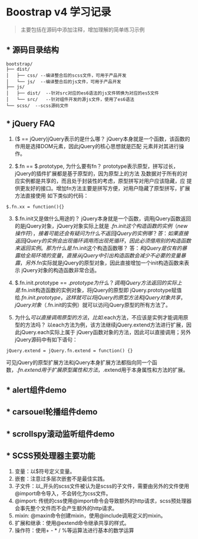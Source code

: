 # Boostrap v4 学习记录
> 主要包括在源码中添加注释，增加理解的简单练习示例

## * 源码目录结构
```
bootstrap/
├── dist/
│   ├── css/ --编译整合后的scss文件，可用于产品开发
│   └── js/  --编译整合后的js文件，可用于产品开发
├── js/
│   ├── dist/  --针对src对应的es6语法的js文件转换为对应的es5文件
│   └── src/   --针对组件开发的源js文件，使用了es6语法
└── scss/  --scss源码文件
```

## * jQuery FAQ
1. ($ == jQuery)jQuery表示的是什么哪？
jQuery本身就是一个函数，该函数的作用是选择DOM元素，因此jQuery的核心思想就是匹配
元素并对其进行操作。

2. $.fn == $.prototype, 为什么要有fn？
prototype表示原型，拼写过长，jQuery的插件扩展都是基于原型的，因为原型上的方法
及数据对于所有的对应实例都是共享的，而且处于封装性的考虑，原型拼写对用户应该隐藏，应
提供更友好的接口。增加fn方法主要是拼写方便，对用户隐藏了原型拼写，扩展方法直接使用
如下类似的代码：
```
$.fn.xx = function(){}
```

3. $.fn.init又是做什么用途的？
jQuery本身就是一个函数，调用jQuery函数返回的是jQuery对象，jQuery对象实际上就是
$.fn.init这个构造函数的实例（new操作符），
接着可能还会有疑问为什么不返回jQuery的实例哪？ 
答：如果直接返回jQuery的实例会出现循环调用而出现死循环，因此必须借用别的构
造函数来返回实例。
那为什么是$.fn.init这个构造函数哪？ 
答：$和jQuery是仅有的暴露给全局环境的变量，直接从jQuery中引出构造函数会减少不必要
的变量暴露，另外$.fn实际就是jQuery的原型对象，因此直接增加一个init构造函数来表示
jQuery对象的构造函数非常合适。

4. $.fn.init.prototype == $.prototype为什么？
调用jQuery方法返回的实际上是$.fn.init构造函数的实例对象，将jQuery的原型即
jQuery.prototype赋值给$.fn.init.prototype，这样就可以将jQuery的原型方法
和jQuery对象共享，jQuery对象（$.fn.init的实例）就可以访问jQuery原型的所有方法了。

5. 为什么$可以直接调用原型的方法，比如$.each方法，不应该是实例才能调用原型的方法吗？
以each方法为例，该方法继续jQuery.extend方法进行扩展，因此jQuery.each实际上属于
jQuery函数对象的方法，因此可以直接调用；另外jQuery源码中有如下语句：
```
jQuery.extend = jQuery.fn.extend = function() {}
```
可见jQuery的原型扩展方法和jQuery本身扩展方法都指向同一个函数，$.fn.extend用于扩展
原型属性和方法，$.extend用于本身属性和方法的扩展。

## * alert组件demo

## * carsouel轮播组件demo

## * scrollspy滚动监听组件demo

## * SCSS预处理器主要功能
1. 变量：以$符号定义变量。
2. 嵌套：注意过多层次嵌套不是最佳实践。
3. 子文件：以_开头的scss文件被认为是scss的子文件，需要由另外的文件使用@import命令导入，不会转化为css文件。
4. @import: 传统的css使用@import命令会导致额外的http请求，scss预处理器会事先整个文件而不会产生额外的http请求。
5. mixin: @maxin命令创建mixin，使用@include调用定义的mixin。
6. 扩展和继承：使用@extend命令继承共享的样式。
7. 操作符：使用+ - * / %等运算法进行基本的数学运算

